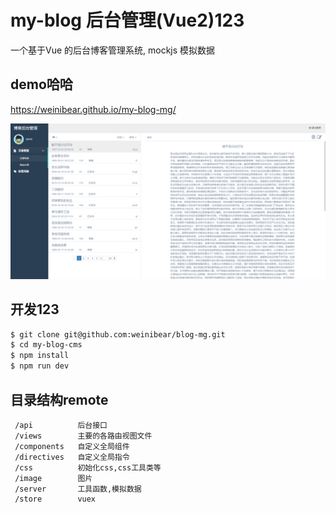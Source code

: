 # my-blog 后台管理(Vue2)123

 一个基于Vue 的后台博客管理系统, mockjs 模拟数据

## demo哈哈
https://weinibear.github.io/my-blog-mg/


![image](https://github.com/weinibear/my-blog-mg/raw/master/screenshot.PNG)


## 开发123

```bash
$ git clone git@github.com:weinibear/blog-mg.git
$ cd my-blog-cms
$ npm install
$ npm run dev

```

## 目录结构remote

```
 /api          后台接口
 /views        主要的各路由视图文件
 /components   自定义全局组件      
 /directives   自定义全局指令
 /css          初始化css,css工具类等
 /image        图片
 /server       工具函数,模拟数据
 /store        vuex
```
